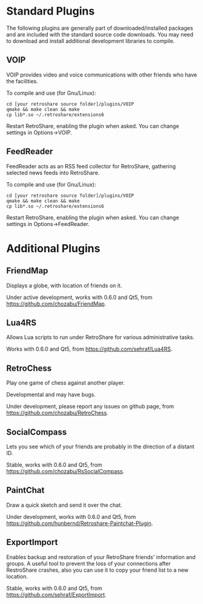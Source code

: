 # Standard Plugins
The following plugins are generally part of downloaded/installed packages and are included with the standard source code downloads. You may need to download and install additional development libraries to compile.

## VOIP

VOIP provides video and voice communications with other friends who have the facilities. 

To compile and use (for Gnu/Linux):

    cd [your retroshare source folder]/plugins/VOIP
    qmake && make clean && make
    cp lib*.so ~/.retroshare/extensions6

Restart RetroShare, enabling the plugin when asked. You can change settings in Options->VOIP.

## FeedReader

FeedReader acts as an RSS feed collector for RetroShare, gathering selected news feeds into RetroShare.

To compile and use (for Gnu/Linux):

    cd [your retroshare source folder]/plugins/VOIP
    qmake && make clean && make
    cp lib*.so ~/.retroshare/extensions6

Restart RetroShare, enabling the plugin when asked. You can change settings in Options->FeedReader.


# Additional Plugins
## FriendMap
Displays a globe, with location of friends on it.

Under active development, works with 0.6.0 and Qt5, from <https://github.com/chozabu/FriendMap>.

## Lua4RS
Allows Lua scripts to run under RetroShare for various administrative tasks.

Works with 0.6.0 and Qt5, from <https://github.com/sehraf/Lua4RS>.

## RetroChess
Play one game of chess against another player.

Developmental and may have bugs.

Under development, please report any issues on github page, from <https://github.com/chozabu/RetroChess>.

## SocialCompass
Lets you see which of your friends are probably in the direction of a distant ID.

Stable, works with 0.6.0 and Qt5, from <https://github.com/chozabu/RsSocialCompass>.

## PaintChat
Draw a quick sketch and send it over the chat.

Under development, works with 0.6.0 and Qt5, from <https://github.com/hunbernd/Retroshare-Paintchat-Plugin>.

## ExportImport
Enables backup and restoration of your RetroShare friends' information and groups.
A useful tool to prevent the loss of your connections after RestroShare crashes, also you can use it to copy your friend list to a new location.

Stable, works with 0.6.0 and Qt5, from <https://github.com/sehraf/ExportImport>.

